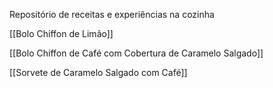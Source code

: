 



Repositório de receitas e experiências na cozinha

[[Bolo Chiffon de Limão]]

[[Bolo Chiffon de Café com Cobertura de Caramelo Salgado]]

[[Sorvete de Caramelo Salgado com Café]]
